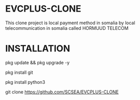 # EVCPLUS-CLONE
This clone project is local payment method  in somalia by local telecommunication in somalia called HORMUUD TELECOM 
# INSTALLATION

pkg update && pkg upgrade -y

pkg install git

pkg install python3

git clone https://github.com/SCSEA/EVCPLUS-CLONE
